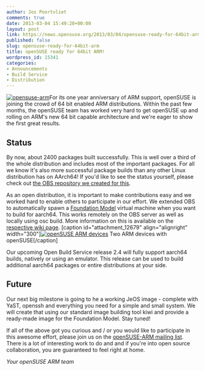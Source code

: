 ```yaml
---
author: Jos Poortvliet
comments: true
date: 2013-03-04 15:49:28+00:00
layout: post
link: https://news.opensuse.org/2013/03/04/opensuse-ready-for-64bit-arm/
published: false
slug: opensuse-ready-for-64bit-arm
title: openSUSE ready for 64bit ARM!
wordpress_id: 15341
categories:
- Announcements
- Build Service
- Distribution
---
```


[![opensuse-arm](//news.opensuse.org/wp-content/uploads/2012/12/opensuse-arm.png)](//news.opensuse.org/wp-content/uploads/2012/12/opensuse-arm.png)For its one year anniversary of ARM support, openSUSE is joining the crowd of 64 bit enabled ARM distributions. Within the past few months, the openSUSE team has worked very hard to get openSUSE up and rolling on ARM's new 64 bit capable architecture and we're eager to show the first great results.<!-- more -->



## Status


By now, about 2400 packages built successfully. This is well over a third of the whole distribution and includes most of the important packages. For all we know it's also more successful package builds than any other Linux distribution has on AArch64! If you'd like to see the status yourself, please check out [the OBS repository we created for this](https://build.opensuse.org/project/show?project=devel%3AARM%3AAArch64%3A12.3).

As an open distribution, it is important to make contributions easy and we worked hard to enable others to participate in our effort. We extended OBS to automatically spawn a [Foundation Model](http://www.arm.com/products/tools/models/fast-models/foundation-model.php) virtual machine when you want to build for aarch64. This works remotely on the OBS server as well as locally using osc build. More information on this is available on the [respective wiki page](http://en.opensuse.org/Portal:ARM/AArch64).
[caption id="attachment_12679" align="alignright" width="300"][![openSUSE ARM devices](//news.opensuse.org/wp-content/uploads/2012/02/openSUSE-ARM.jpg)](//news.opensuse.org/wp-content/uploads/2012/02/openSUSE-ARM.jpg) Two ARM devices with openSUSE[/caption]

Our upcoming Open Build Service release 2.4 will fully support aarch64 builds, natively or using an emulator. This release can be used to build additional aarch64 packages or entire distributions at your side.



## Future


Our next big milestone is going to he a working JeOS image - complete with YaST, openssh and everything you need for a simple and small system. We will create that using our standard image building tool kiwi and provide a ready-made image for the Foundation Model. Stay tuned!

If all of the above got you curious and / or you would like to participate in this awesome effort, please join us on the [openSUSE-ARM mailing list](http://lists.opensuse.org/opensuse-arm/). There is a lot of interesting work to do and and if you're into open source collaboration, you are guaranteed to feel right at home.


_Your openSUSE ARM team_

